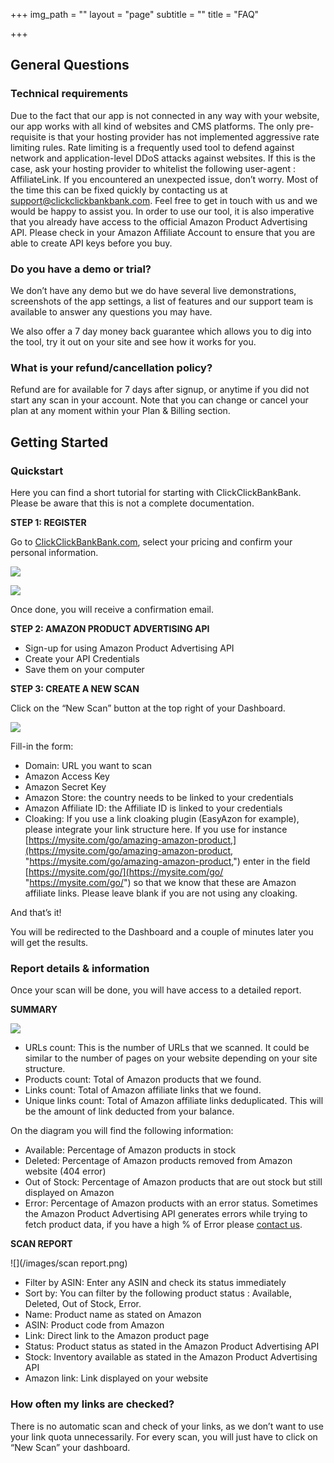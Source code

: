 +++
img_path = ""
layout = "page"
subtitle = ""
title = "FAQ"

+++
## General Questions

### Technical requirements

Due to the fact that our app is not connected in any way with your website, our app works with all kind of websites and CMS platforms. The only pre-requisite is that your hosting provider has not implemented aggressive rate limiting rules. Rate limiting is a frequently used tool to defend against network and application-level DDoS attacks against websites. If this is the case, ask your hosting provider to whitelist the following user-agent : AffiliateLink. If you encountered an unexpected issue, don’t worry. Most of the time this can be fixed quickly by contacting us at support@clickclickbankbank.com. Feel free to get in touch with us and we would be happy to assist you. In order to use our tool, it is also imperative that you already have access to the official Amazon Product Advertising API. Please check in your Amazon Affiliate Account to ensure that you are able to create API keys before you buy.

### Do you have a demo or trial?

We don’t have any demo but we do have several live demonstrations, screenshots of the app settings, a list of features and our support team is available to answer any questions you may have.

We also offer a 7 day money back guarantee which allows you to dig into the tool, try it out on your site and see how it works for you.

### What is your refund/cancellation policy?

Refund are for available for 7 days after signup, or anytime if you did not start any scan in your account. Note that you can change or cancel your plan at any moment within your Plan & Billing section.

## Getting Started

### Quickstart

Here you can find a short tutorial for starting with ClickClickBankBank. Please be aware that this is not a complete documentation.

**STEP 1: REGISTER**

Go to [ClickClickBankBank.com](https://app.clickclickbankbank.com/sign-up), select your pricing and confirm your personal information.

![](/images/step1b.png)

![](/images/step1.png)

Once done, you will receive a confirmation email.

**STEP 2: AMAZON PRODUCT ADVERTISING API**

* Sign-up for using Amazon Product Advertising API
* Create your API Credentials
* Save them on your computer

**STEP 3: CREATE A NEW SCAN**

Click on the “New Scan” button at the top right of your Dashboard.

![](/images/newscan.png)

Fill-in the form:

* Domain: URL you want to scan
* Amazon Access Key
* Amazon Secret Key
* Amazon Store: the country needs to be linked to your credentials
* Amazon Affiliate ID: the Affiliate ID is linked to your credentials
* Cloaking: If you use a link cloaking plugin (EasyAzon for example), please integrate your link structure here. If you use for instance [https://mysite.com/go/amazing-amazon-product,](https://mysite.com/go/amazing-amazon-product, "https://mysite.com/go/amazing-amazon-product,") enter in the field [https://mysite.com/go/](https://mysite.com/go/ "https://mysite.com/go/") so that we know that these are Amazon affiliate links. Please leave blank if you are not using any cloaking.

And that’s it!

You will be redirected to the Dashboard and a couple of minutes later you will get the results.

### Report details & information

Once your scan will be done, you will have access to a detailed report.

**SUMMARY**

![](/images/report.png)

* URLs count: This is the number of URLs that we scanned. It could be similar to the number of pages on your website depending on your site structure.
* Products count: Total of Amazon products that we found.
* Links count: Total of Amazon affiliate links that we found.
* Unique links count: Total of Amazon affiliate links deduplicated. This will be the amount of link deducted from your balance.

On the diagram you will find the following information:

* Available: Percentage of Amazon products in stock
* Deleted: Percentage of Amazon products removed from Amazon website (404 error)
* Out of Stock: Percentage of Amazon products that are out stock but still displayed on Amazon
* Error: Percentage of Amazon products with an error status. Sometimes the Amazon Product Advertising API generates errors while trying to fetch product data, if you have a high % of Error please [contact us](mailto:support@clickclickbankbank.com).

**SCAN REPORT**

![](/images/scan report.png)

* Filter by ASIN: Enter any ASIN and check its status immediately
* Sort by: You can filter by the following product status : Available, Deleted, Out of Stock, Error.
* Name: Product name as stated on Amazon
* ASIN: Product code from Amazon
* Link: Direct link to the Amazon product page
* Status: Product status as stated in the Amazon Product Advertising API
* Stock: Inventory available as stated in the Amazon Product Advertising API
* Amazon link: Link displayed on your website

### How often my links are checked?

There is no automatic scan and check of your links, as we don’t want to use your link quota unnecessarily. For every scan, you will just have to click on “New Scan” your dashboard.
